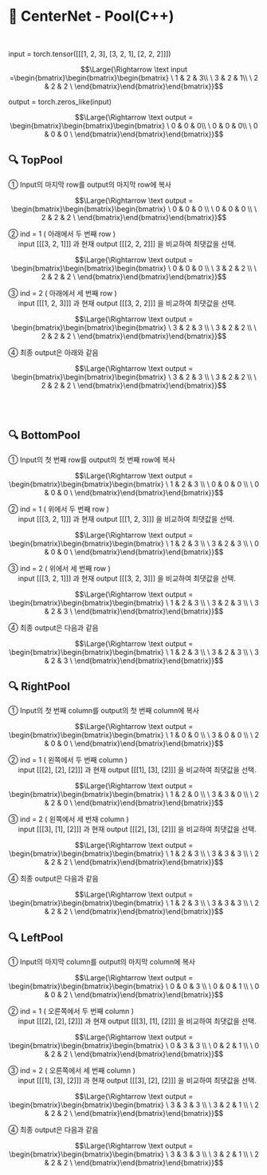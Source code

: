 # 📄 CenterNet - Pool(C++)

<br>

input = torch.tensor([[[1, 2, 3], [3, 2, 1], [2, 2, 2]]])

$$\Large{\Rightarrow \text input =\begin{bmatrix}\begin{bmatrix}\begin{bmatrix}
       \ 1 & 2 & 3\\
       \ 3 & 2 & 1\\
       \ 2 & 2 & 2
     \ \end{bmatrix}\end{bmatrix}\end{bmatrix}}$$

output = torch.zeros_like(input)

$$\Large{\Rightarrow \text output = \begin{bmatrix}\begin{bmatrix}\begin{bmatrix}
       \ 0 & 0 & 0\\
       \ 0 & 0 & 0\\
       \ 0 & 0 & 0
     \ \end{bmatrix}\end{bmatrix}\end{bmatrix}}$$



## 🔍 TopPool

① Input의 마지막 row를 output의 마지막 row에 복사

$$\Large{\Rightarrow \text output = \begin{bmatrix}\begin{bmatrix}\begin{bmatrix}
       \ 0 & 0 & 0 \\
       \ 0 & 0 & 0 \\
       \ 2 & 2 & 2
     \ \end{bmatrix}\end{bmatrix}\end{bmatrix}}$$


② ind = 1 ( 아래에서 두 번째 row )<br>
&nbsp;&nbsp;&nbsp;&nbsp; input [[[3, 2, 1]]] 과 현재 output [[[2, 2, 2]]] 을 비교하여 최댓값을 선택.

$$\Large{\Rightarrow \text output = \begin{bmatrix}\begin{bmatrix}\begin{bmatrix}
       \ 0 & 0 & 0 \\
       \ 3 & 2 & 2 \\
       \ 2 & 2 & 2
     \ \end{bmatrix}\end{bmatrix}\end{bmatrix}}$$


③ ind = 2 ( 아래에서 세 번째 row )<br>
&nbsp;&nbsp;&nbsp;&nbsp; input [[[1, 2, 3]]] 과 현재 output [[[3, 2, 2]]] 을 비교하여 최댓값을 선택.

$$\Large{\Rightarrow \text output = \begin{bmatrix}\begin{bmatrix}\begin{bmatrix}
       \ 3 & 2 & 3 \\
       \ 3 & 2 & 2 \\
       \ 2 & 2 & 2
     \ \end{bmatrix}\end{bmatrix}\end{bmatrix}}$$

④ 최종 output은 아래와 같음

$$\Large{\Rightarrow \text output = \begin{bmatrix}\begin{bmatrix}\begin{bmatrix}
       \ 3 & 2 & 3 \\
       \ 3 & 2 & 2 \\
       \ 2 & 2 & 2
     \ \end{bmatrix}\end{bmatrix}\end{bmatrix}}$$

<br>
<br>

## 🔍 BottomPool
① Input의 첫 번째 row를 output의 첫 번째 row에 복사

$$\Large{\Rightarrow \text output = \begin{bmatrix}\begin{bmatrix}\begin{bmatrix}
       \ 1 & 2 & 3 \\
       \ 0 & 0 & 0 \\
       \ 0 & 0 & 0
     \ \end{bmatrix}\end{bmatrix}\end{bmatrix}}$$


② ind = 1 ( 위에서 두 번째 row )<br>
&nbsp;&nbsp;&nbsp;&nbsp; input [[[3, 2, 1]]] 과 현재 output [[[1, 2, 3]]] 을 비교하여 최댓값을 선택.

$$\Large{\Rightarrow \text output = \begin{bmatrix}\begin{bmatrix}\begin{bmatrix}
       \ 1 & 2 & 3 \\
       \ 3 & 2 & 3 \\
       \ 0 & 0 & 0
     \ \end{bmatrix}\end{bmatrix}\end{bmatrix}}$$


③ ind = 2 ( 위에서 세 번째 row )<br>
&nbsp;&nbsp;&nbsp;&nbsp; input [[[3, 2, 1]]] 과 현재 output [[[3, 2, 3]]] 을 비교하여 최댓값을 선택.

$$\Large{\Rightarrow \text output = \begin{bmatrix}\begin{bmatrix}\begin{bmatrix}
       \ 1 & 2 & 3 \\
       \ 3 & 2 & 3 \\
       \ 3 & 2 & 3
     \ \end{bmatrix}\end{bmatrix}\end{bmatrix}}$$

④ 최종 output은 다음과 같음

$$\Large{\Rightarrow \text output = \begin{bmatrix}\begin{bmatrix}\begin{bmatrix}
       \ 1 & 2 & 3 \\
       \ 3 & 2 & 3 \\
       \ 3 & 2 & 3
     \ \end{bmatrix}\end{bmatrix}\end{bmatrix}}$$

## 🔍 RightPool
① Input의 첫 번째 column를 output의 첫 번째 column에 복사

$$\Large{\Rightarrow \text output = \begin{bmatrix}\begin{bmatrix}\begin{bmatrix}
       \ 1 & 0 & 0 \\
       \ 3 & 0 & 0 \\
       \ 2 & 0 & 0
     \ \end{bmatrix}\end{bmatrix}\end{bmatrix}}$$


② ind = 1 ( 왼쪽에서 두 번째 column )<br>
&nbsp;&nbsp;&nbsp;&nbsp; input [[[2], [2], [2]]] 과 현재 output [[[1], [3], [2]]] 을 비교하여 최댓값을 선택.

$$\Large{\Rightarrow \text output = \begin{bmatrix}\begin{bmatrix}\begin{bmatrix}
       \ 1 & 2 & 0 \\
       \ 3 & 3 & 0 \\
       \ 2 & 2 & 0
     \ \end{bmatrix}\end{bmatrix}\end{bmatrix}}$$


③ ind = 2 ( 왼쪽에서 세 번재 column )<br>
&nbsp;&nbsp;&nbsp;&nbsp; input [[[3], [1], [2]]] 과 현재 output [[[2], [3], [2]]] 을 비교하여 최댓값을 선택.

$$\Large{\Rightarrow \text output = \begin{bmatrix}\begin{bmatrix}\begin{bmatrix}
       \ 1 & 2 & 3 \\
       \ 3 & 3 & 3 \\
       \ 2 & 2 & 2
     \ \end{bmatrix}\end{bmatrix}\end{bmatrix}}$$

④ 최종 output은 다음과 같음

$$\Large{\Rightarrow \text output = \begin{bmatrix}\begin{bmatrix}\begin{bmatrix}
       \ 1 & 2 & 3 \\
       \ 3 & 3 & 3 \\
       \ 2 & 2 & 2
     \ \end{bmatrix}\end{bmatrix}\end{bmatrix}}$$

## 🔍 LeftPool
① Input의 마지막 column를 output의 마지막 column에 복사

$$\Large{\Rightarrow \text output = \begin{bmatrix}\begin{bmatrix}\begin{bmatrix}
       \ 0 & 0 & 3 \\
       \ 0 & 0 & 1 \\
       \ 0 & 0 & 2
     \ \end{bmatrix}\end{bmatrix}\end{bmatrix}}$$


② ind = 1 ( 오른쪽에서 두 번째 column )<br>
&nbsp;&nbsp;&nbsp;&nbsp; input [[[2], [2], [2]]] 과 현재 output [[[3], [1], [2]]] 을 비교하여 최댓값을 선택.

$$\Large{\Rightarrow \text output = \begin{bmatrix}\begin{bmatrix}\begin{bmatrix}
       \ 0 & 3 & 3 \\
       \ 0 & 2 & 1 \\
       \ 0 & 2 & 2
     \ \end{bmatrix}\end{bmatrix}\end{bmatrix}}$$


③ ind = 2 ( 오른쪽에서 세 번째 column )<br>
&nbsp;&nbsp;&nbsp;&nbsp; input [[[1], [3], [2]]] 과 현재 output [[[3], [2], [2]]] 을 비교하여 최댓값을 선택.

$$\Large{\Rightarrow \text output = \begin{bmatrix}\begin{bmatrix}\begin{bmatrix}
       \ 3 & 3 & 3 \\
       \ 3 & 2 & 1 \\
       \ 2 & 2 & 2
     \ \end{bmatrix}\end{bmatrix}\end{bmatrix}}$$

④ 최종 output은 다음과 같음

$$\Large{\Rightarrow \text output = \begin{bmatrix}\begin{bmatrix}\begin{bmatrix}
       \ 3 & 3 & 3 \\
       \ 3 & 2 & 1 \\
       \ 2 & 2 & 2
     \ \end{bmatrix}\end{bmatrix}\end{bmatrix}}$$
